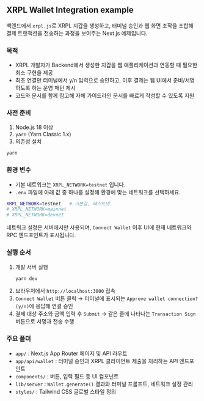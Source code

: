## XRPL Wallet Integration example

백엔드에서 `xrpl.js`로 XRPL 지갑을 생성하고, 터미널 승인과 웹 화면 조작을 조합해 결제 트랜잭션을 전송하는 과정을 보여주는 Next.js 예제입니다.

### 목적
- XRPL 개발자가 Backend에서 생성한 지갑을 웹 애플리케이션과 연동할 때 필요한 최소 구현을 제공
- 최초 연결만 터미널에서 y/n 입력으로 승인하고, 이후 결제는 웹 UI에서 준비/서명하도록 하는 운영 패턴 제시
- 코드와 문서를 함께 참고해 자체 가이드라인 문서를 빠르게 작성할 수 있도록 지원

### 사전 준비
1. Node.js 18 이상
2. `yarn` (Yarn Classic 1.x)
3. 의존성 설치

```bash
yarn
```

### 환경 변수
- 기본 네트워크는 `XRPL_NETWORK=testnet` 입니다.
- `.env` 파일에 아래 값 중 하나를 설정해 환경에 맞는 네트워크를 선택하세요.

```bash
XRPL_NETWORK=testnet   # 기본값, 테스트넷
# XRPL_NETWORK=mainnet
# XRPL_NETWORK=devnet
```

네트워크 설정은 서버에서만 사용되며, `Connect Wallet` 이후 UI에 현재 네트워크와 RPC 엔드포인트가 표시됩니다.

### 실행 순서
1. 개발 서버 실행
   ```bash
   yarn dev
   ```
2. 브라우저에서 `http://localhost:3000` 접속
3. `Connect Wallet` 버튼 클릭 → 터미널에 표시되는 `Approve wallet connection? (y/n)`에 응답해 연결 승인
4. 결제 대상 주소와 금액 입력 후 `Submit` → 같은 줄에 나타나는 `Transaction Sign` 버튼으로 서명과 전송 수행

### 주요 폴더
- `app/` : Next.js App Router 페이지 및 API 라우트
- `app/api/wallet` : 터미널 승인과 XRPL 클라이언트 제출을 처리하는 API 엔드포인트
- `components/` : 버튼, 입력 필드 등 UI 컴포넌트
- `lib/server` : `Wallet.generate()` 결과와 터미널 프롬프트, 네트워크 설정 관리
- `styles/` : Tailwind CSS 글로벌 스타일 정의

